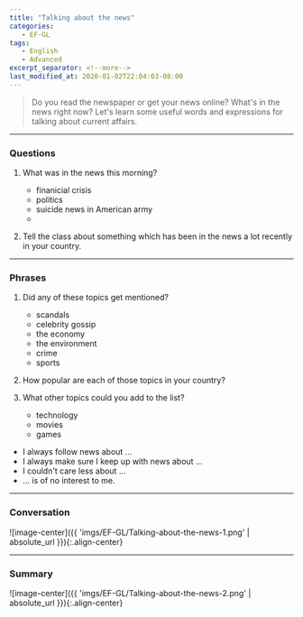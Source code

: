 ```yaml
---
title: "Talking about the news"
categories:
   - EF-GL
tags:
   - English
   - Advanced
excerpt_separator: <!--more-->
last_modified_at: 2020-01-02T22:04:03-08:00
---
```

> Do you read the newspaper or get your news online? What's in the news right now? Let's learn some useful words and expressions for talking about current affairs.
<!--more-->

----------------------
### Questions
1. What was in the news this morning?
   - finanicial crisis
   - politics
   - suicide news in American army
   - 

2. Tell the class about something which has been in the news a lot recently in your country.


---------------------- 
### Phrases
1. Did any of these topics get mentioned? 
   - scandals
   - celebrity gossip
   - the economy
   - the environment
   - crime
   - sports

2. How popular are each of those topics in your country?

3. What other topics could you add to the list?
   - technology
   - movies
   - games

- I always follow news about ...
- I always make sure I keep up with news about ...
- I couldn't care less about ...
- ... is of no interest to me.

----------------------
### Conversation
![image-center]({{ 'imgs/EF-GL/Talking-about-the-news-1.png' | absolute_url }}){:.align-center}

----------------------
### Summary
![image-center]({{ 'imgs/EF-GL/Talking-about-the-news-2.png' | absolute_url }}){:.align-center}


